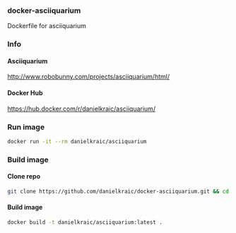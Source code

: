 ### docker-asciiquarium

Dockerfile for asciiquarium

### Info

#### Asciiquarium

http://www.robobunny.com/projects/asciiquarium/html/

#### Docker Hub

https://hub.docker.com/r/danielkraic/asciiquarium/

### Run image

```bash
docker run -it --rm danielkraic/asciiquarium
```

### Build image

#### Clone repo

```bash
git clone https://github.com/danielkraic/docker-asciiquarium.git && cd docker-asciiquarium
```

#### Build image

```bash
docker build -t danielkraic/asciiquarium:latest .
```
